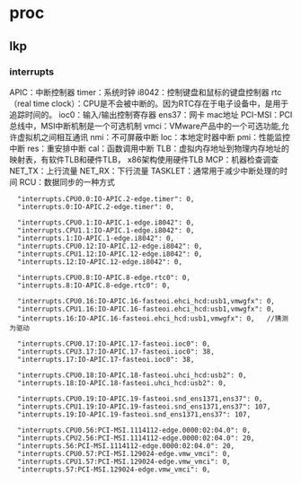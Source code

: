 # proc
## lkp
### interrupts
APIC：中断控制器
timer：系统时钟
i8042：控制键盘和鼠标的键盘控制器
rtc（real time clock）：CPU是不会被中断的。因为RTC存在于电子设备中，是用于追踪时间的。
ioc0：输入/输出控制寄存器
ens37：网卡 mac地址
PCI-MSI：PCI总线中，MSI中断机制是一个可选机制
vmci：VMware产品中的一个可选功能,允许虚拟机之间相互通讯
nmi：不可屏蔽中断
loc：本地定时器中断
pmi：性能监控中断
res：重安排中断
cal：函数调用中断
TLB：虚拟内存地址到物理内存地址的映射表，有软件TLB和硬件TLB， x86架构使用硬件TLB
MCP：机器检查调查
NET_TX：上行流量
NET_RX：下行流量
TASKLET：通常用于减少中断处理的时间
RCU：数据同步的一种方式
```
  "interrupts.CPU0.0:IO-APIC.2-edge.timer": 0,
  "interrupts.0:IO-APIC.2-edge.timer": 0, 
  
  "interrupts.CPU0.1:IO-APIC.1-edge.i8042": 0,
  "interrupts.CPU1.1:IO-APIC.1-edge.i8042": 0,
  "interrupts.1:IO-APIC.1-edge.i8042": 0,
  "interrupts.CPU0.12:IO-APIC.12-edge.i8042": 0,
  "interrupts.CPU1.12:IO-APIC.12-edge.i8042": 0,
  "interrupts.12:IO-APIC.12-edge.i8042": 0,

  "interrupts.CPU0.8:IO-APIC.8-edge.rtc0": 0,
  "interrupts.8:IO-APIC.8-edge.rtc0": 0,

  "interrupts.CPU0.16:IO-APIC.16-fasteoi.ehci_hcd:usb1,vmwgfx": 0,
  "interrupts.CPU1.16:IO-APIC.16-fasteoi.ehci_hcd:usb1,vmwgfx": 0,
  "interrupts.16:IO-APIC.16-fasteoi.ehci_hcd:usb1,vmwgfx": 0,   //猜测为驱动

  "interrupts.CPU0.17:IO-APIC.17-fasteoi.ioc0": 0,
  "interrupts.CPU3.17:IO-APIC.17-fasteoi.ioc0": 38,
  "interrupts.17:IO-APIC.17-fasteoi.ioc0": 38,

  "interrupts.CPU0.18:IO-APIC.18-fasteoi.uhci_hcd:usb2": 0,
  "interrupts.18:IO-APIC.18-fasteoi.uhci_hcd:usb2": 0,

  "interrupts.CPU0.19:IO-APIC.19-fasteoi.snd_ens1371,ens37": 0,
  "interrupts.CPU1.19:IO-APIC.19-fasteoi.snd_ens1371,ens37": 107,
  "interrupts.19:IO-APIC.19-fasteoi.snd_ens1371,ens37": 107,

  "interrupts.CPU0.56:PCI-MSI.1114112-edge.0000:02:04.0": 0,
  "interrupts.CPU2.56:PCI-MSI.1114112-edge.0000:02:04.0": 20,
  "interrupts.56:PCI-MSI.1114112-edge.0000:02:04.0": 20,
  "interrupts.CPU0.57:PCI-MSI.129024-edge.vmw_vmci": 0,
  "interrupts.CPU1.57:PCI-MSI.129024-edge.vmw_vmci": 0,
  "interrupts.57:PCI-MSI.129024-edge.vmw_vmci": 0,
  
  ```
